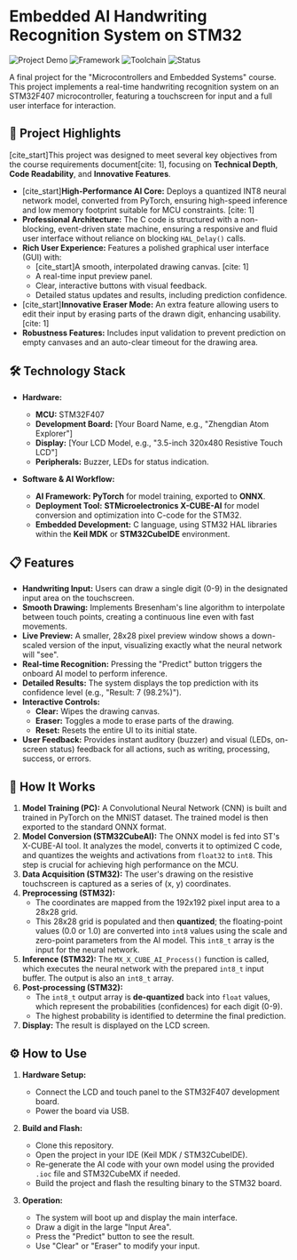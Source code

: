 # Embedded AI Handwriting Recognition System on STM32

![Project Demo](https://img.shields.io/badge/Platform-STM32F407-blue.svg)
![Framework](https://img.shields.io/badge/AI%20Framework-PyTorch%20%7C%20ONNX-orange.svg)
![Toolchain](https://img.shields.io/badge/Toolchain-STM32CubeAI-brightgreen.svg)
![Status](https://img.shields.io/badge/Status-Completed-success.svg)

A final project for the "Microcontrollers and Embedded Systems" course. This project implements a real-time handwriting recognition system on an STM32F407 microcontroller, featuring a touchscreen for input and a full user interface for interaction.

## 🌟 Project Highlights

[cite_start]This project was designed to meet several key objectives from the course requirements document[cite: 1], focusing on **Technical Depth**, **Code Readability**, and **Innovative Features**.

* [cite_start]**High-Performance AI Core:** Deploys a quantized INT8 neural network model, converted from PyTorch, ensuring high-speed inference and low memory footprint suitable for MCU constraints. [cite: 1]
* **Professional Architecture:** The C code is structured with a non-blocking, event-driven state machine, ensuring a responsive and fluid user interface without reliance on blocking `HAL_Delay()` calls.
* **Rich User Experience:** Features a polished graphical user interface (GUI) with:
    * [cite_start]A smooth, interpolated drawing canvas. [cite: 1]
    * A real-time input preview panel.
    * Clear, interactive buttons with visual feedback.
    * Detailed status updates and results, including prediction confidence.
* [cite_start]**Innovative Eraser Mode:** An extra feature allowing users to edit their input by erasing parts of the drawn digit, enhancing usability. [cite: 1]
* **Robustness Features:** Includes input validation to prevent prediction on empty canvases and an auto-clear timeout for the drawing area.

## 🛠️ Technology Stack

* **Hardware:**
    * **MCU:** STM32F407
    * **Development Board:** [Your Board Name, e.g., "Zhengdian Atom Explorer"]
    * **Display:** [Your LCD Model, e.g., "3.5-inch 320x480 Resistive Touch LCD"]
    * **Peripherals:** Buzzer, LEDs for status indication.

* **Software & AI Workflow:**
    * **AI Framework:** **PyTorch** for model training, exported to **ONNX**.
    * **Deployment Tool:** **STMicroelectronics X-CUBE-AI** for model conversion and optimization into C-code for the STM32.
    * **Embedded Development:** C language, using STM32 HAL libraries within the **Keil MDK** or **STM32CubeIDE** environment.

## 📋 Features

* **Handwriting Input:** Users can draw a single digit (0-9) in the designated input area on the touchscreen.
* **Smooth Drawing:** Implements Bresenham's line algorithm to interpolate between touch points, creating a continuous line even with fast movements.
* **Live Preview:** A smaller, 28x28 pixel preview window shows a down-scaled version of the input, visualizing exactly what the neural network will "see".
* **Real-time Recognition:** Pressing the "Predict" button triggers the onboard AI model to perform inference.
* **Detailed Results:** The system displays the top prediction with its confidence level (e.g., "Result: 7 (98.2%)").
* **Interactive Controls:**
    * **Clear:** Wipes the drawing canvas.
    * **Eraser:** Toggles a mode to erase parts of the drawing.
    * **Reset:** Resets the entire UI to its initial state.
* **User Feedback:** Provides instant auditory (buzzer) and visual (LEDs, on-screen status) feedback for all actions, such as writing, processing, success, or errors.

## 🚀 How It Works

1.  **Model Training (PC):** A Convolutional Neural Network (CNN) is built and trained in PyTorch on the MNIST dataset. The trained model is then exported to the standard ONNX format.
2.  **Model Conversion (STM32CubeAI):** The ONNX model is fed into ST's X-CUBE-AI tool. It analyzes the model, converts it to optimized C code, and quantizes the weights and activations from `float32` to `int8`. This step is crucial for achieving high performance on the MCU.
3.  **Data Acquisition (STM32):** The user's drawing on the resistive touchscreen is captured as a series of (x, y) coordinates.
4.  **Preprocessing (STM32):**
    * The coordinates are mapped from the 192x192 pixel input area to a 28x28 grid.
    * This 28x28 grid is populated and then **quantized**; the floating-point values (0.0 or 1.0) are converted into `int8` values using the scale and zero-point parameters from the AI model. This `int8_t` array is the input for the neural network.
5.  **Inference (STM32):** The `MX_X_CUBE_AI_Process()` function is called, which executes the neural network with the prepared `int8_t` input buffer. The output is also an `int8_t` array.
6.  **Post-processing (STM32):**
    * The `int8_t` output array is **de-quantized** back into `float` values, which represent the probabilities (confidences) for each digit (0-9).
    * The highest probability is identified to determine the final prediction.
7.  **Display:** The result is displayed on the LCD screen.

## ⚙️ How to Use

1.  **Hardware Setup:**
    * Connect the LCD and touch panel to the STM32F407 development board.
    * Power the board via USB.

2.  **Build and Flash:**
    * Clone this repository.
    * Open the project in your IDE (Keil MDK / STM32CubeIDE).
    * Re-generate the AI code with your own model using the provided `.ioc` file and STM32CubeMX if needed.
    * Build the project and flash the resulting binary to the STM32 board.

3.  **Operation:**
    * The system will boot up and display the main interface.
    * Draw a digit in the large "Input Area".
    * Press the "Predict" button to see the result.
    * Use "Clear" or "Eraser" to modify your input.
